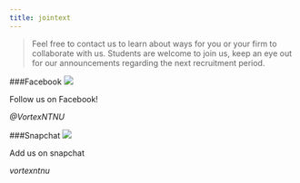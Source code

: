 ```yaml
---
title: jointext
---
```


>Feel free to contact us to learn about ways for you or your firm to collaborate with us.
>Students are welcome to join us, keep an eye out for our announcements regarding the next recruitment period.

###Facebook
![](http://i63.tinypic.com/fojdsg.png?resize=100,50) 

Follow us on Facebook!

_@VortexNTNU_

###Snapchat
![](http://i66.tinypic.com/5uo2u1.png)

Add us on snapchat

_vortexntnu_
